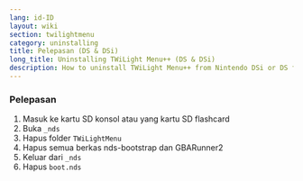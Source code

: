 ```yaml
---
lang: id-ID
layout: wiki
section: twilightmenu
category: uninstalling
title: Pelepasan (DS & DSi)
long_title: Uninstalling TWiLight Menu++ (DS & DSi)
description: How to uninstall TWiLight Menu++ from Nintendo DSi or DS flashcard
---
```


### Pelepasan
1. Masuk ke kartu SD konsol atau yang kartu SD flashcard
1. Buka `_nds`
1. Hapus folder `TWiLightMenu`
1. Hapus semua berkas nds-bootstrap dan GBARunner2
1. Keluar dari `_nds`
1. Hapus `boot.nds`
